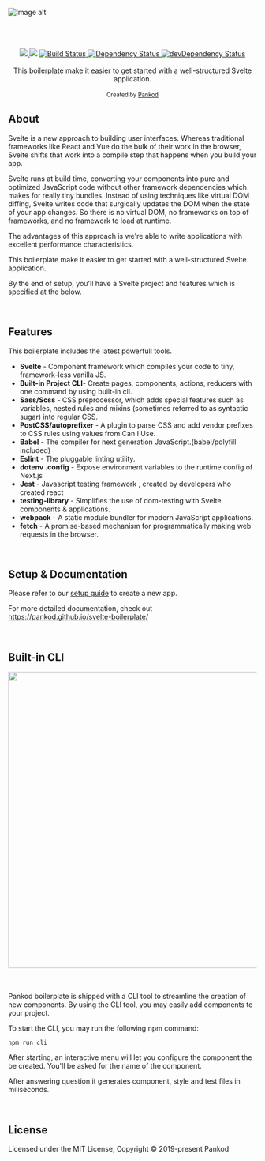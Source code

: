 ![Image alt](https://github.com//manuchekhr7/manuchekhr7.github.io/blob/main/1920x1080_787767.jpeg)


<br/>
<br/>
<br/>

<div align="center">
  <!-- CodeClimate -->
<a href="https://codeclimate.com/github/pankod/svelte-boilerplate/maintainability">
<img src="https://api.codeclimate.com/v1/badges/2c6982d3ad672a07f7ae/maintainability" />
</a>
  <!-- TestCoverage -->
<a href="https://codeclimate.com/github/pankod/svelte-boilerplate/test_coverage"><img src="https://api.codeclimate.com/v1/badges/2c6982d3ad672a07f7ae/test_coverage" /></a>
  <!-- Build Status -->
  <a href="https://travis-ci.org/pankod/svelte-boilerplate">
    <img src="https://travis-ci.org/pankod/svelte-boilerplate.svg?branch=master" alt="Build Status" />
  </a>
  <!-- Dependency Status -->
  <a href="https://david-dm.org/pankod/svelte-boilerplate">
    <img src="https://david-dm.org/pankod/svelte-boilerplate.svg" alt="Dependency Status" />
  </a>
  <!-- devDependency Status -->
  <a href="https://david-dm.org/pankod/svelte-boilerplate#info=devDependencies"> 
    <img src="https://david-dm.org/pankod/svelte-boilerplate/dev-status.svg" alt="devDependency Status" />
  </a>
</div>

<br/>
<div align="center">
This boilerplate make it easier to get started with a well-structured Svelte application.
<br />
<br />
  <sub>Created by <a href="[https://www.pankod.com](https://images.app.goo.gl/RaweT67u9k6zGFZo6)">Pankod</a></sub>
</div>


## About

 Svelte is a new approach to building user interfaces. Whereas traditional frameworks like React and Vue do the bulk of their work in the browser, Svelte shifts that work into a compile step that happens when you build your app.

 Svelte runs at build time, converting your components into pure and optimized JavaScript code without other framework dependencies which makes for really tiny bundles. Instead of using techniques like virtual DOM diffing, Svelte writes code that surgically updates the DOM when the state of your app changes. So there is no virtual DOM, no frameworks on top of frameworks, and no framework to load at runtime.
 
 The advantages of this approach is we're able to write applications with excellent performance characteristics.

This boilerplate make it easier to get started with a well-structured Svelte application.

By the end of setup, you'll have a Svelte project and features which is specified at the below.

<br/>

## Features


This boilerplate includes the latest powerfull tools.

* **Svelte** - Component framework which compiles your code to tiny, framework-less vanilla JS. 
* **Built-in Project CLI**- Create pages, components, actions, reducers with one command by using built-in cli.
* **Sass/Scss** - CSS preprocessor, which adds special features such as variables, nested rules and mixins (sometimes referred to as syntactic sugar) into regular CSS.
* **PostCSS/autoprefixer** - A plugin to parse CSS and add vendor prefixes to CSS rules using values from Can I Use.
* **Babel** -  The compiler for next generation JavaScript.(babel/polyfill included)
* **Eslint** - The pluggable linting utility.
* **dotenv .config** - Expose environment variables to the runtime config of Next.js
* **Jest** - Javascript testing framework , created by developers who created react
* **testing-library** - Simplifies the use of dom-testing with Svelte components & applications.
* **webpack** - A static module bundler for modern JavaScript applications.
* **fetch** - A promise-based mechanism for programmatically making web requests in the browser.

<br/>


## Setup & Documentation

Please refer to our [setup guide](https://pankod.github.io/svelte-boilerplate/docs/setup) to create a new app. 


For more detailed documentation, check out https://pankod.github.io/svelte-boilerplate/

<br/>

## Built-in CLI


<div>
 <img width="600" src="https://images.app.goo.gl/Mf98p8EBRYVxuE2G8" >
</div>
<br/>
<br/>

Pankod boilerplate is shipped with a CLI tool to streamline the creation of new components. By using the CLI tool, you may easily add components to your project.
<br />

To start the CLI, you may run the following npm command:

```
npm run cli
```

After starting, an interactive menu will let you configure the component the be created. You'll be asked for the name of the component.

After answering question it generates component, style and test files in miliseconds.

<br/>


## License

Licensed under the MIT License, Copyright © 2019-present Pankod

